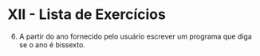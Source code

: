 <h1>XII - Lista de Exercícios</h1>

6. A partir do ano fornecido pelo usuário escrever um programa que diga se o ano é bissexto.